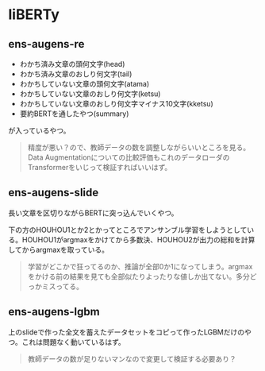 # liBERTy

## ens-augens-re
- わかち済み文章の頭何文字(head)
- わかち済み文章のおしり何文字(tail)
- わかちしていない文章の頭何文字(atama)
- わかちしていない文章のおしり何文字(ketsu)
- わかちしていない文章のおしり何文字マイナス10文字(kketsu)
- 要約BERTを通したやつ(summary)

が入っているやつ。

>精度が悪い？ので、教師データの数を調整しながらいいところを見る。Data Augmentationについての比較評価もこれのデータローダのTransformerをいじって検証すればいいはず。

## ens-augens-slide
長い文章を区切りながらBERTに突っ込んでいくやつ。

下の方のHOUHOU1とか2とかってところでアンサンブル学習をしようとしている。HOUHOU1がargmaxをかけてから多数決、HOUHOU2が出力の総和を計算してからargmaxを取っている。

>学習がどこかで狂ってるのか、推論が全部0か1になってしまう。argmaxをかける前の結果を見ても全部似たりよったりな値しか出てない。多分どっかミスってる。

## ens-augens-lgbm
上のslideで作った全文を蓄えたデータセットをコピって作ったLGBMだけのやつ。これは問題なく動いているはず。

>教師データの数が足りないマンなので変更して検証する必要あり？
